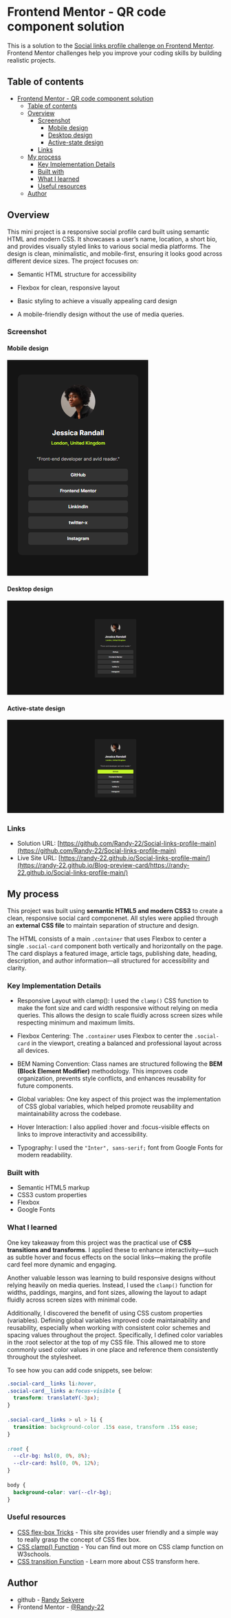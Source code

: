 # Frontend Mentor - QR code component solution

This is a solution to the [Social links profile challenge on Frontend Mentor](https://www.frontendmentor.io/challenges/social-links-profile-UG32l9m6dQ). Frontend Mentor challenges help you improve your coding skills by building realistic projects.

## Table of contents

- [Frontend Mentor - QR code component solution](#frontend-mentor---qr-code-component-solution)
  - [Table of contents](#table-of-contents)
  - [Overview](#overview)
    - [Screenshot](#screenshot)
      - [Mobile design](#mobile-design)
      - [Desktop design](#desktop-design)
      - [Active-state design](#active-state-design)
    - [Links](#links)
  - [My process](#my-process)
    - [Key Implementation Details](#key-implementation-details)
    - [Built with](#built-with)
    - [What I learned](#what-i-learned)
    - [Useful resources](#useful-resources)
  - [Author](#author)

## Overview

This mini project is a responsive social profile card built using semantic HTML and modern CSS. It showcases a user’s name, location, a short bio, and provides visually styled links to various social media platforms. The design is clean, minimalistic, and mobile-first, ensuring it looks good across different device sizes.
The project focuses on:

- Semantic HTML structure for accessibility

- Flexbox for clean, responsive layout

- Basic styling to achieve a visually appealing card design

- A mobile-friendly design without the use of media queries.

### Screenshot

#### Mobile design

![Mobile Design](design/mobile-design.png)

#### Desktop design

  ![Desktop Design](design/desktop-design.png)

#### Active-state design

![Active-state Design](design/active_state-design.png)

### Links

- Solution URL: [https://github.com/Randy-22/Social-links-profile-main](https://github.com/Randy-22/Social-links-profile-main)
- Live Site URL: [https://randy-22.github.io/Social-links-profile-main/](https://randy-22.github.io/Blog-preview-card/https://randy-22.github.io/Social-links-profile-main/)

## My process

This project was built using **semantic HTML5 and modern CSS3** to create a clean, responsive social card componenet. All styles were applied through an **external CSS file** to maintain separation of structure and design.

The HTML consists of a main `.container` that uses Flexbox to center a single `.social-card` component both vertically and horizontally on the page. The card displays a featured image, article tags, publishing date, heading, description, and author information—all structured for accessibility and clarity.

### Key Implementation Details

- Responsive Layout with clamp():
I used the `clamp()` CSS function to make the font size and card width responsive without relying on media queries. This allows the design to scale fluidly across screen sizes while respecting minimum and maximum limits.

- Flexbox Centering:
The `.container` uses Flexbox to center the `.social-card` in the viewport, creating a balanced and professional layout across all devices.

- BEM Naming Convention:
Class names are structured following the **BEM (Block Element Modifier)** methodology. This improves code organization, prevents style conflicts, and enhances reusability for future components.

- Global variables:
One key aspect of this project was the implementation of CSS global variables, which helped promote reusability and maintainability across the codebase.

- Hover Interaction:
 I also applied :hover and :focus-visible effects on links to improve interactivity and accessibility.

- Typography:
I used the  `"Inter", sans-serif;` font from Google Fonts for modern readability.

### Built with

- Semantic HTML5 markup
- CSS3 custom properties
- Flexbox
- Google Fonts

### What I learned

One key takeaway from this project was the practical use of **CSS transitions and transforms**. I applied these to enhance interactivity—such as subtle hover and focus effects on the social links—making the profile card feel more dynamic and engaging.

Another valuable lesson was learning to build responsive designs without relying heavily on media queries. Instead, I used the `clamp()` function for widths, paddings, margins, and font sizes, allowing the layout to adapt fluidly across screen sizes with minimal code.

Additionally, I discovered the benefit of using CSS custom properties (variables). Defining global variables improved code maintainability and reusability, especially when working with consistent color schemes and spacing values throughout the project.
Specifically, I defined color variables in the :root selector at the top of my CSS file. This allowed me to store commonly used color values in one place and reference them consistently throughout the stylesheet.

To see how you can add code snippets, see below:

```css
.social-card__links li:hover,
.social-card__links a:focus-visible {
  transform: translateY(-3px);
}

.social-card__links > ul > li {
  transition: background-color .15s ease, transform .15s ease;
}

:root {
  --clr-bg: hsl(0, 0%, 8%);
  --clr-card: hsl(0, 0%, 12%);
}

body {
  background-color: var(--clr-bg);
}
```

### Useful resources

- [CSS flex-box Tricks](https://css-tricks.com/snippets/css/a-guide-to-flexbox/) - This site provides user friendly and a simple way to really grasp the concept of CSS flex box.
- [CSS clamp() Function](https://www.w3schools.com/cssref/func_clamp.php) - You can find out more on CSS clamp function on W3schools.
- [CSS transition Function](https://www.w3schools.com/css/css3_transitions.asp) - Learn more about CSS transform here.

## Author

- github - [Randy Sekyere](https://github.com/Randy-22)
- Frontend Mentor - [@Randy-22](https://www.frontendmentor.io/profile/Randy-22)
